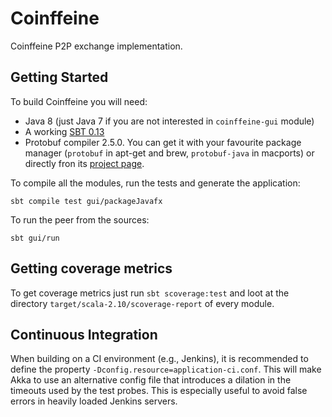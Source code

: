 Coinffeine
==========

Coinffeine P2P exchange implementation.


Getting Started
---------------

To build Coinffeine you will need:

 * Java 8 (just Java 7 if you are not interested in `coinffeine-gui` module)
 * A working [SBT 0.13](http://www.scala-sbt.org/download.html)
 * Protobuf compiler 2.5.0. You can get it with your favourite package manager
   (`protobuf` in apt-get and brew, `protobuf-java` in macports) or directly
   fron its [project page](https://code.google.com/p/protobuf/downloads/list).

To compile all the modules, run the tests and generate the application:

    sbt compile test gui/packageJavafx

To run the peer from the sources:

    sbt gui/run


Getting coverage metrics
------------------------

To get coverage metrics just run `sbt scoverage:test` and loot at the
directory `target/scala-2.10/scoverage-report` of every module.


Continuous Integration
----------------------

When building on a CI environment (e.g., Jenkins), it is recommended to define the
property `-Dconfig.resource=application-ci.conf`. This will make Akka to use an
alternative config file that introduces a dilation in the timeouts used by the test probes.
This is especially useful to avoid false errors in heavily loaded Jenkins servers.
